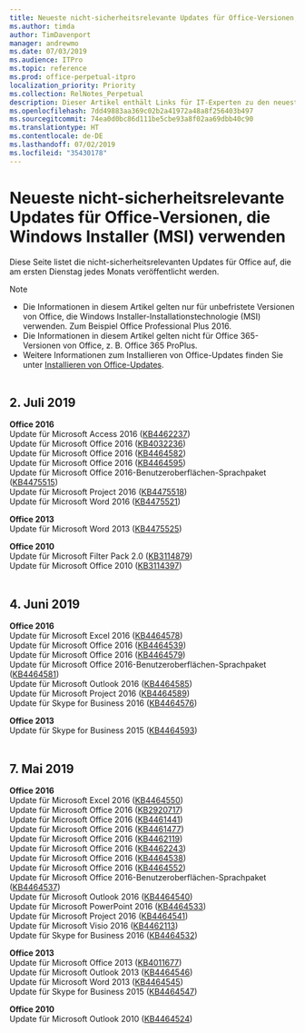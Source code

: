 ```yaml
---
title: Neueste nicht-sicherheitsrelevante Updates für Office-Versionen, die Windows Installer (MSI) verwenden
ms.author: timda
author: TimDavenport
manager: andrewmo
ms.date: 07/03/2019
ms.audience: ITPro
ms.topic: reference
ms.prod: office-perpetual-itpro
localization_priority: Priority
ms.collection: RelNotes_Perpetual
description: Dieser Artikel enthält Links für IT-Experten zu den neuesten nicht-sicherheitsrelevanten Updateinformationen für dauerhafte Versionen von Office 2016, Office 2013 und Office 2010
ms.openlocfilehash: 7dd49883aa369c02b2a41972a48a8f256403b497
ms.sourcegitcommit: 74ea0d0bc86d111be5cbe93a8f02aa69dbb40c90
ms.translationtype: HT
ms.contentlocale: de-DE
ms.lasthandoff: 07/02/2019
ms.locfileid: "35430178"
---
```

# <a name="latest-non-security-updates-for-versions-of-office-that-use-windows-installer-msi"></a>Neueste nicht-sicherheitsrelevante Updates für Office-Versionen, die Windows Installer (MSI) verwenden

Diese Seite listet die nicht-sicherheitsrelevanten Updates für Office auf, die am ersten Dienstag jedes Monats veröffentlicht werden.

> [!NOTE]
> - Die Informationen in diesem Artikel gelten nur für unbefristete Versionen von Office, die Windows Installer-Installationstechnologie (MSI) verwenden. Zum Beispiel Office Professional Plus 2016.
> - Die Informationen in diesem Artikel gelten nicht für Office 365-Versionen von Office, z. B. Office 365 ProPlus.
> - Weitere Informationen zum Installieren von Office-Updates finden Sie unter [Installieren von Office-Updates](https://support.office.com/article/2ab296f3-7f03-43a2-8e50-46de917611c5).
<br/><br/>

## <a name="july-2-2019"></a>2. Juli 2019

**Office 2016**<br/>
Update für Microsoft Access 2016 ([KB4462237](https://support.microsoft.com/help/4462237))<br/>
Update für Microsoft Office 2016 ([KB4032236](https://support.microsoft.com/help/4032236))<br/>
Update für Microsoft Office 2016 ([KB4464582](https://support.microsoft.com/help/4464582))<br/>
Update für Microsoft Office 2016 ([KB4464595](https://support.microsoft.com/help/4464595))<br/>
Update für Microsoft Office 2016-Benutzeroberflächen-Sprachpaket ([KB4475515](https://support.microsoft.com/help/4475515))<br/>
Update für Microsoft Project 2016 ([KB4475518](https://support.microsoft.com/help/4475518))<br/>
Update für Microsoft Word 2016 ([KB4475521](https://support.microsoft.com/help/4475521))<br/>


**Office 2013**<br/>
Update für Microsoft Word 2013 ([KB4475525](https://support.microsoft.com/help/4475525))<br/>


**Office 2010**<br/>
Update für Microsoft Filter Pack 2.0 ([KB3114879](https://support.microsoft.com/help/3114879))<br/>Update für Microsoft Office 2010 ([KB3114397](https://support.microsoft.com/help/3114397))<br/><br/>

## <a name="june-4-2019"></a>4. Juni 2019

**Office 2016**<br/>
Update für Microsoft Excel 2016 ([KB4464578](https://support.microsoft.com/help/4464578))<br/>
Update für Microsoft Office 2016 ([KB4464539](https://support.microsoft.com/help/4464539))<br/>
Update für Microsoft Office 2016 ([KB4464579](https://support.microsoft.com/help/4464579))<br/>
Update für Microsoft Office 2016-Benutzeroberflächen-Sprachpaket ([KB4464581](https://support.microsoft.com/help/4464581))<br/>
Update für Microsoft Outlook 2016 ([KB4464585](https://support.microsoft.com/help/4464585))<br/>
Update für Microsoft Project 2016 ([KB4464589](https://support.microsoft.com/help/4464589))<br/>
Update für Skype for Business 2016 ([KB4464576](https://support.microsoft.com/help/4464576))<br/>

**Office 2013**<br/>
Update für Skype for Business 2015 ([KB4464593](https://support.microsoft.com/help/4464593))<br/>
<br/>
## <a name="may-7-2019"></a>7. Mai 2019

**Office 2016**<br/>
Update für Microsoft Excel 2016 ([KB4464550](https://support.microsoft.com/help/4464550))<br/>
Update für Microsoft Office 2016 ([KB2920717](https://support.microsoft.com/help/2920717))<br/>
Update für Microsoft Office 2016 ([KB4461441](https://support.microsoft.com/help/4461441))<br/>
Update für Microsoft Office 2016 ([KB4461477](https://support.microsoft.com/help/4461477))<br/>
Update für Microsoft Office 2016 ([KB4462119](https://support.microsoft.com/help/4462119))<br/>
Update für Microsoft Office 2016 ([KB4462243](https://support.microsoft.com/help/4462243))<br/>
Update für Microsoft Office 2016 ([KB4464538](https://support.microsoft.com/help/4464538))<br/>
Update für Microsoft Office 2016 ([KB4464552](https://support.microsoft.com/help/4464552))<br/>
Update für Microsoft Office 2016-Benutzeroberflächen-Sprachpaket ([KB4464537](https://support.microsoft.com/help/4464537))<br/>
Update für Microsoft Outlook 2016 ([KB4464540](https://support.microsoft.com/help/4464540))<br/>
Update für Microsoft PowerPoint 2016 ([KB4464533](https://support.microsoft.com/help/4464533))<br/>
Update für Microsoft Project 2016 ([KB4464541](https://support.microsoft.com/help/4464541))<br/>
Update für Microsoft Visio 2016 ([KB4462113](https://support.microsoft.com/help/4462113))<br/>
Update für Skype for Business 2016 ([KB4464532](https://support.microsoft.com/help/4464532))<br/>

**Office 2013**<br/>
Update für Microsoft Office 2013 ([KB4011677](https://support.microsoft.com/help/4011677))<br/>
Update für Microsoft Outlook 2013 ([KB4464546](https://support.microsoft.com/help/4464546))<br/>
Update für Microsoft Word 2013 ([KB4464545](https://support.microsoft.com/help/4464545))<br/>
Update für Skype for Business 2015 ([KB4464547](https://support.microsoft.com/help/4464547))<br/>

**Office 2010**<br/>
Update für Microsoft Outlook 2010 ([KB4464524](https://support.microsoft.com/help/4464524))